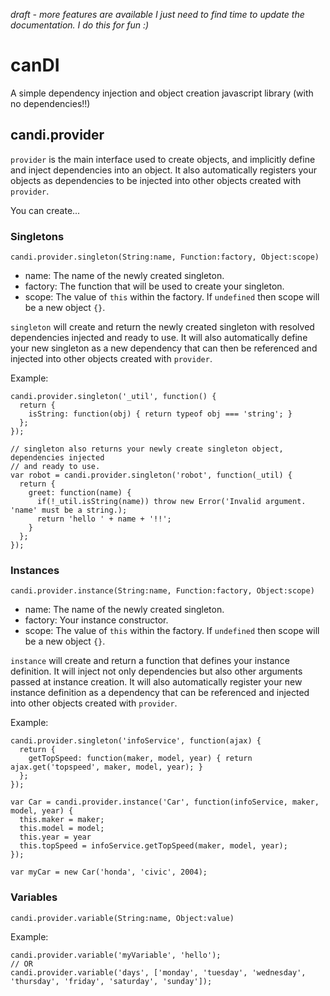 *draft - more features are available I just need to find time to update the documentation. I do this for fun :)*
# canDI
A simple dependency injection and object creation javascript library (with no dependencies!!)

## candi.provider
`provider` is the main interface used to create objects, and implicitly define and inject dependencies into an object. It also automatically registers your objects as dependencies to be injected into other objects created with `provider`.

You can create...

### Singletons 
`candi.provider.singleton(String:name, Function:factory, Object:scope)`
- name: The name of the newly created singleton.
- factory: The function that will be used to create your singleton.
- scope: The value of `this` within the factory. If `undefined` then scope will be a new object `{}`.

`singleton` will create and return the newly created singleton with resolved dependencies injected and ready to use. It will also automatically define your new singleton as a new dependency that can then be referenced and injected into other objects created with `provider`.

Example:
```
candi.provider.singleton('_util', function() { 
  return {
    isString: function(obj) { return typeof obj === 'string'; }
  };
});

// singleton also returns your newly create singleton object, dependencies injected
// and ready to use.
var robot = candi.provider.singleton('robot', function(_util) { 
  return {
    greet: function(name) {
      if(!_util.isString(name)) throw new Error('Invalid argument. 'name' must be a string.);
      return 'hello ' + name + '!!';
    }
  };
});
```

### Instances 
`candi.provider.instance(String:name, Function:factory, Object:scope)`
- name: The name of the newly created singleton.
- factory: Your instance constructor.
- scope: The value of `this` within the factory. If `undefined` then scope will be a new object `{}`.

`instance` will create and return a function that defines your instance definition. It will inject not only dependencies but also other arguments passed at instance creation. It will also automatically register your new instance definition as a dependency that can be referenced and injected into other objects created with `provider`. 

Example:
```
candi.provider.singleton('infoService', function(ajax) { 
  return {
    getTopSpeed: function(maker, model, year) { return ajax.get('topspeed', maker, model, year); }
  };
});

var Car = candi.provider.instance('Car', function(infoService, maker, model, year) {
  this.maker = maker;
  this.model = model;
  this.year = year
  this.topSpeed = infoService.getTopSpeed(maker, model, year);
});

var myCar = new Car('honda', 'civic', 2004);
```
### Variables
`candi.provider.variable(String:name, Object:value)`

Example:
```
candi.provider.variable('myVariable', 'hello');
// OR
candi.provider.variable('days', ['monday', 'tuesday', 'wednesday', 'thursday', 'friday', 'saturday', 'sunday']);
```
